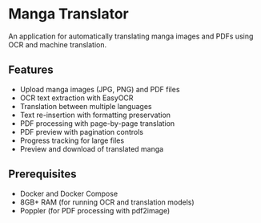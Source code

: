 # Manga Translator

An application for automatically translating manga images and PDFs using OCR and machine translation.

## Features

- Upload manga images (JPG, PNG) and PDF files
- OCR text extraction with EasyOCR
- Translation between multiple languages
- Text re-insertion with formatting preservation
- PDF processing with page-by-page translation
- PDF preview with pagination controls
- Progress tracking for large files
- Preview and download of translated manga

## Prerequisites

- Docker and Docker Compose
- 8GB+ RAM (for running OCR and translation models)
- Poppler (for PDF processing with pdf2image)